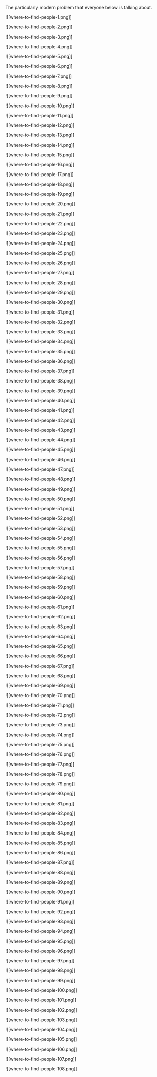 The particularly modern problem that everyone below is talking about.

![[where-to-find-people-1.png]]

![[where-to-find-people-2.png]]

![[where-to-find-people-3.png]]

![[where-to-find-people-4.png]]

![[where-to-find-people-5.png]]

![[where-to-find-people-6.png]]

![[where-to-find-people-7.png]]

![[where-to-find-people-8.png]]

![[where-to-find-people-9.png]]

![[where-to-find-people-10.png]]

![[where-to-find-people-11.png]]

![[where-to-find-people-12.png]]

![[where-to-find-people-13.png]]

![[where-to-find-people-14.png]]

![[where-to-find-people-15.png]]

![[where-to-find-people-16.png]]

![[where-to-find-people-17.png]]

![[where-to-find-people-18.png]]

![[where-to-find-people-19.png]]

![[where-to-find-people-20.png]]

![[where-to-find-people-21.png]]

![[where-to-find-people-22.png]]

![[where-to-find-people-23.png]]

![[where-to-find-people-24.png]]

![[where-to-find-people-25.png]]

![[where-to-find-people-26.png]]

![[where-to-find-people-27.png]]

![[where-to-find-people-28.png]]

![[where-to-find-people-29.png]]

![[where-to-find-people-30.png]]

![[where-to-find-people-31.png]]

![[where-to-find-people-32.png]]

![[where-to-find-people-33.png]]

![[where-to-find-people-34.png]]

![[where-to-find-people-35.png]]

![[where-to-find-people-36.png]]

![[where-to-find-people-37.png]]

![[where-to-find-people-38.png]]

![[where-to-find-people-39.png]]

![[where-to-find-people-40.png]]

![[where-to-find-people-41.png]]

![[where-to-find-people-42.png]]

![[where-to-find-people-43.png]]

![[where-to-find-people-44.png]]

![[where-to-find-people-45.png]]

![[where-to-find-people-46.png]]

![[where-to-find-people-47.png]]

![[where-to-find-people-48.png]]

![[where-to-find-people-49.png]]

![[where-to-find-people-50.png]]

![[where-to-find-people-51.png]]

![[where-to-find-people-52.png]]

![[where-to-find-people-53.png]]

![[where-to-find-people-54.png]]

![[where-to-find-people-55.png]]

![[where-to-find-people-56.png]]

![[where-to-find-people-57.png]]

![[where-to-find-people-58.png]]

![[where-to-find-people-59.png]]

![[where-to-find-people-60.png]]

![[where-to-find-people-61.png]]

![[where-to-find-people-62.png]]

![[where-to-find-people-63.png]]

![[where-to-find-people-64.png]]

![[where-to-find-people-65.png]]

![[where-to-find-people-66.png]]

![[where-to-find-people-67.png]]

![[where-to-find-people-68.png]]

![[where-to-find-people-69.png]]

![[where-to-find-people-70.png]]

![[where-to-find-people-71.png]]

![[where-to-find-people-72.png]]

![[where-to-find-people-73.png]]

![[where-to-find-people-74.png]]

![[where-to-find-people-75.png]]

![[where-to-find-people-76.png]]

![[where-to-find-people-77.png]]

![[where-to-find-people-78.png]]

![[where-to-find-people-79.png]]

![[where-to-find-people-80.png]]

![[where-to-find-people-81.png]]

![[where-to-find-people-82.png]]

![[where-to-find-people-83.png]]

![[where-to-find-people-84.png]]

![[where-to-find-people-85.png]]

![[where-to-find-people-86.png]]

![[where-to-find-people-87.png]]

![[where-to-find-people-88.png]]

![[where-to-find-people-89.png]]

![[where-to-find-people-90.png]]

![[where-to-find-people-91.png]]

![[where-to-find-people-92.png]]

![[where-to-find-people-93.png]]

![[where-to-find-people-94.png]]

![[where-to-find-people-95.png]]

![[where-to-find-people-96.png]]

![[where-to-find-people-97.png]]

![[where-to-find-people-98.png]]

![[where-to-find-people-99.png]]

![[where-to-find-people-100.png]]

![[where-to-find-people-101.png]]

![[where-to-find-people-102.png]]

![[where-to-find-people-103.png]]

![[where-to-find-people-104.png]]

![[where-to-find-people-105.png]]

![[where-to-find-people-106.png]]

![[where-to-find-people-107.png]]

![[where-to-find-people-108.png]]
